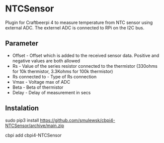 # NTCSensor

Plugin for Craftbeerpi 4 to measure temperature from NTC sensor using external ADC. The externel ADC is connected to RPi on the I2C bus.


## Parameter

* Offset - Offset which is added to the received sensor data. Positive and negative values are both allowed
* Rs - Value of the series resistor connected to the thermistor (330ohms for 10k thermistor, 3.3Kohms for 100k thermistor)
* Rs connected to - Type of Rs connection 
* Vmax - Voltage max of ADC
* Beta - Beta of thermistor
* Delay - Delay of measurement in secs

## Instalation

sudo pip3 install https://github.com/smulewsk/cbpi4-NTCSensor/archive/main.zip

cbpi add cbpi4-NTCSensor
